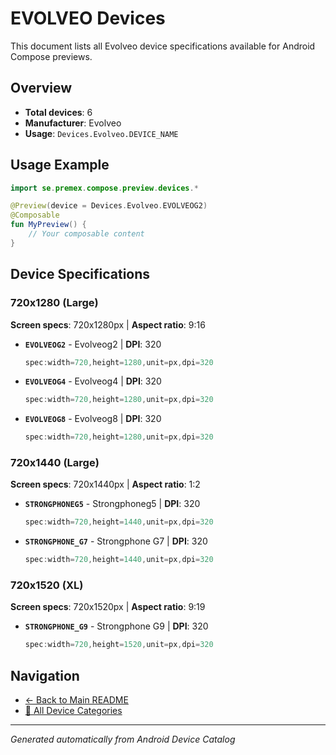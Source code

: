 # EVOLVEO Devices

This document lists all Evolveo device specifications available for Android Compose previews.

## Overview

- **Total devices**: 6
- **Manufacturer**: Evolveo
- **Usage**: `Devices.Evolveo.DEVICE_NAME`

## Usage Example

```kotlin
import se.premex.compose.preview.devices.*

@Preview(device = Devices.Evolveo.EVOLVEOG2)
@Composable
fun MyPreview() {
    // Your composable content
}
```

## Device Specifications

### 720x1280 (Large)

**Screen specs**: 720x1280px | **Aspect ratio**: 9:16

- **`EVOLVEOG2`** - Evolveog2 | **DPI**: 320
  ```kotlin
  spec:width=720,height=1280,unit=px,dpi=320
  ```

- **`EVOLVEOG4`** - Evolveog4 | **DPI**: 320
  ```kotlin
  spec:width=720,height=1280,unit=px,dpi=320
  ```

- **`EVOLVEOG8`** - Evolveog8 | **DPI**: 320
  ```kotlin
  spec:width=720,height=1280,unit=px,dpi=320
  ```

### 720x1440 (Large)

**Screen specs**: 720x1440px | **Aspect ratio**: 1:2

- **`STRONGPHONEG5`** - Strongphoneg5 | **DPI**: 320
  ```kotlin
  spec:width=720,height=1440,unit=px,dpi=320
  ```

- **`STRONGPHONE_G7`** - Strongphone G7 | **DPI**: 320
  ```kotlin
  spec:width=720,height=1440,unit=px,dpi=320
  ```

### 720x1520 (XL)

**Screen specs**: 720x1520px | **Aspect ratio**: 9:19

- **`STRONGPHONE_G9`** - Strongphone G9 | **DPI**: 320
  ```kotlin
  spec:width=720,height=1520,unit=px,dpi=320
  ```

## Navigation

- [← Back to Main README](../../README.md)
- [📱 All Device Categories](../README.md)

---
*Generated automatically from Android Device Catalog*
